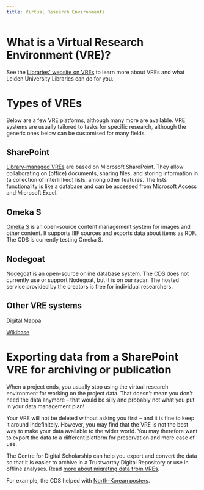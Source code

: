 ```yaml
---
title: Virtual Research Environments
---
```


# What is a Virtual Research Environment (VRE)?

See the [Libraries' website on VREs][vre] to learn more about VREs and what
Leiden University Libraries can do for you.

[vre]: https://www.library.universiteitleiden.nl/researchers/use-of-digital-data/vre

# Types of VREs

Below are a few VRE platforms, although many more are available. VRE systems are usually
tailored to tasks for specific research, although the generic ones below can be customised for
many fields.

## SharePoint

[Library-managed VREs][vre] are based on Microsoft SharePoint. They allow collaborating on
(office) documents, sharing files, and storing information in (a collection of interlinked)
lists, among other features. The lists functionality is like a database and can be accessed
from Microsoft Access and Microsoft Excel.

## Omeka S

[Omeka S] is an open-source content management system for images and other content. It supports IIIF sources
and exports data about items as RDF. The CDS is currently testing Omeka S.

[Omeka S]: https://omeka.org/s/

## Nodegoat

[Nodegoat] is an open-source online database system. The CDS does not currently use or support
Nodegoat, but it is on our radar.
The hosted service provided by the creators is free for individual researchers.

[Nodegoat]: https://nodegoat.net

## Other VRE systems

[Digital Mappa](https://www.digitalmappa.org/)

[Wikibase](https://wikiba.se/)

# Exporting data from a SharePoint VRE for archiving or publication

When a project ends, you usually stop using the virtual research environment
for working on the project data. That doesn't mean you don't need the data
anymore – that would be silly and probably not what you put in your data
management plan!

Your VRE will not be deleted without asking you first – and it is fine to keep
it around indefinitely. However, you may find that the VRE is not the best
way to make your data available to the wider world. You may therefore want to
export the data to a different platform for preservation and more ease of use.

The Centre for Digital Scholarship can help you export and convert the data so
that it is easier to archive in a Trustworthy Digital Repository or use in
offline analyses. Read [more about migrating data from VREs](migration.md).

For example, the CDS helped with [North-Korean posters](../projects/nk-posters.md).
